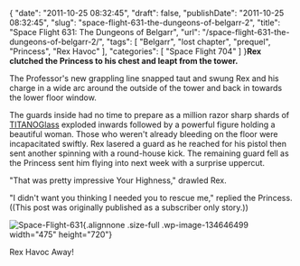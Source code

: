 {
    "date": "2011-10-25 08:32:45",
    "draft": false,
    "publishDate": "2011-10-25 08:32:45",
    "slug": "space-flight-631-the-dungeons-of-belgarr-2",
    "title": "Space Flight 631: The Dungeons of Belgarr",
    "url": "\/space-flight-631-the-dungeons-of-belgarr-2\/",
    "tags": [
        "Belgarr",
        "lost chapter",
        "prequel",
        "Princess",
        "Rex Havoc"
    ],
    "categories": [
        "Space Flight 704"
    ]
}**Rex clutched the Princess to his chest and leapt from the tower.**

The Professor's new grappling line snapped taut and swung Rex and his
charge in a wide arc around the outside of the tower and back in towards
the lower floor window.

The guards inside had no time to prepare as a million razor sharp shards
of [TITANOGlass](http://geekorium.com/titanoglass) exploded inwards
followed by a powerful figure holding a beautiful woman. Those who
weren't already bleeding on the floor were incapacitated swiftly. Rex
lasered a guard as he reached for his pistol then sent another spinning
with a round-house kick. The remaining guard fell as the Princess sent
him flying into next week with a surprise uppercut.

"That was pretty impressive Your Highness," drawled Rex.

"I didn't want you thinking I needed you to rescue me," replied the
Princess. ((This post was originally published as a subscriber only
story.))

![](//turbo.geekorium.com.au/wp-content/uploads/Space-Flight-631.png "Space-Flight-631"){.alignnone
.size-full .wp-image-134646499 width="475" height="720"}

Rex Havoc Away!